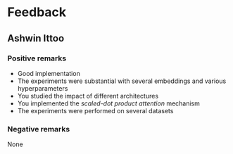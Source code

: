 # Feedback

## Ashwin Ittoo

### Positive remarks

* Good implementation
* The experiments were substantial with several embeddings and various hyperparameters
* You studied the impact of different architectures
* You implemented the *scaled-dot product attention* mechanism
* The experiments were performed on several datasets

### Negative remarks

None

